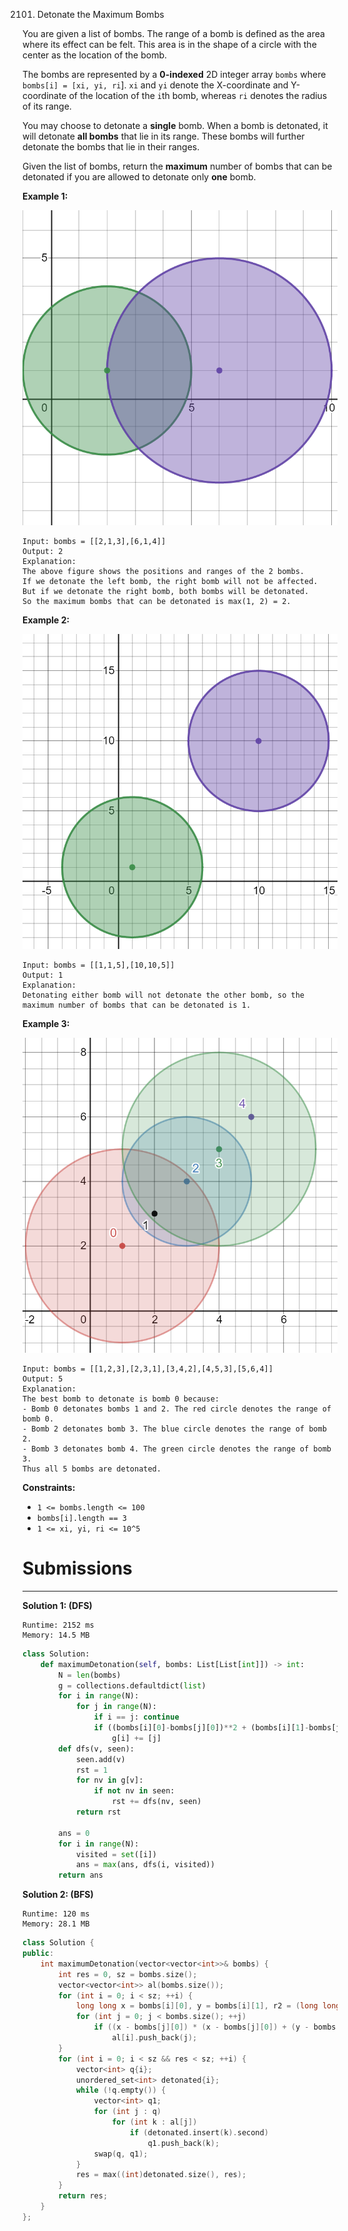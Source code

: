 2101. Detonate the Maximum Bombs

You are given a list of bombs. The range of a bomb is defined as the area where its effect can be felt. This area is in the shape of a circle with the center as the location of the bomb.

The bombs are represented by a **0-indexed** 2D integer array `bombs` where `bombs[i] = [xi, yi, ri`]. `xi` and `yi` denote the X-coordinate and Y-coordinate of the location of the `i`th bomb, whereas `ri` denotes the radius of its range.

You may choose to detonate a **single** bomb. When a bomb is detonated, it will detonate **all bombs** that lie in its range. These bombs will further detonate the bombs that lie in their ranges.

Given the list of bombs, return the **maximum** number of bombs that can be detonated if you are allowed to detonate only **one** bomb.

 

**Example 1:**

![2101_desmos-eg-3.png](img/2101_desmos-eg-3.png)
```
Input: bombs = [[2,1,3],[6,1,4]]
Output: 2
Explanation:
The above figure shows the positions and ranges of the 2 bombs.
If we detonate the left bomb, the right bomb will not be affected.
But if we detonate the right bomb, both bombs will be detonated.
So the maximum bombs that can be detonated is max(1, 2) = 2.
```

**Example 2:**

![2101_desmos-eg-2.png](img/2101_desmos-eg-2.png)
```
Input: bombs = [[1,1,5],[10,10,5]]
Output: 1
Explanation:
Detonating either bomb will not detonate the other bomb, so the maximum number of bombs that can be detonated is 1.
```

**Example 3:**

![2101_desmos-eg1.png](img/2101_desmos-eg1.png)
```
Input: bombs = [[1,2,3],[2,3,1],[3,4,2],[4,5,3],[5,6,4]]
Output: 5
Explanation:
The best bomb to detonate is bomb 0 because:
- Bomb 0 detonates bombs 1 and 2. The red circle denotes the range of bomb 0.
- Bomb 2 detonates bomb 3. The blue circle denotes the range of bomb 2.
- Bomb 3 detonates bomb 4. The green circle denotes the range of bomb 3.
Thus all 5 bombs are detonated.
```

**Constraints:**

* `1 <= bombs.length <= 100`
* `bombs[i].length == 3`
* `1 <= xi, yi, ri <= 10^5`

# Submissions
---
**Solution 1: (DFS)**
```
Runtime: 2152 ms
Memory: 14.5 MB
```
```python
class Solution:
    def maximumDetonation(self, bombs: List[List[int]]) -> int:
        N = len(bombs)
        g = collections.defaultdict(list)
        for i in range(N):
            for j in range(N):
                if i == j: continue
                if ((bombs[i][0]-bombs[j][0])**2 + (bombs[i][1]-bombs[j][1])**2) <= bombs[i][2]** 2:
                    g[i] += [j]
        def dfs(v, seen):
            seen.add(v)
            rst = 1
            for nv in g[v]:
                if not nv in seen:
                    rst += dfs(nv, seen)
            return rst

        ans = 0
        for i in range(N):
            visited = set([i])
            ans = max(ans, dfs(i, visited))
        return ans
```

**Solution 2: (BFS)**
```
Runtime: 120 ms
Memory: 28.1 MB
```
```c++
class Solution {
public:
    int maximumDetonation(vector<vector<int>>& bombs) {
        int res = 0, sz = bombs.size();
        vector<vector<int>> al(bombs.size());
        for (int i = 0; i < sz; ++i) {
            long long x = bombs[i][0], y = bombs[i][1], r2 = (long long)bombs[i][2] * bombs[i][2];
            for (int j = 0; j < bombs.size(); ++j)
                if ((x - bombs[j][0]) * (x - bombs[j][0]) + (y - bombs[j][1]) * (y - bombs[j][1]) <= r2)
                    al[i].push_back(j);
        }
        for (int i = 0; i < sz && res < sz; ++i) {
            vector<int> q{i};
            unordered_set<int> detonated{i};
            while (!q.empty()) {
                vector<int> q1;
                for (int j : q)
                    for (int k : al[j])
                        if (detonated.insert(k).second)
                            q1.push_back(k);
                swap(q, q1);
            }
            res = max((int)detonated.size(), res);
        }
        return res;
    }
};
```
